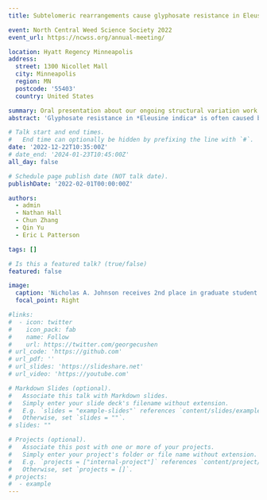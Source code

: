 ```yaml
---
title: Subtelomeric rearrangements cause glyphosate resistance in Eleusine indica

event: North Central Weed Science Society 2022
event_url: https://ncwss.org/annual-meeting/

location: Hyatt Regency Minneapolis
address:
  street: 1300 Nicollet Mall
  city: Minneapolis
  region: MN
  postcode: '55403'
  country: United States

summary: Oral presentation about our ongoing structural variation work with glyphosate-resistant goosegrass
abstract: 'Glyphosate resistance in *Eleusine indica* is often caused by copy number variation of glyphosate’s target, *5-enolpyruvylshikimate-3-phosphate* (*EPSP*) synthase. In our project we wished to resolve the *EPSPS* CNV to better understand the mechanisms that led to its formation. After assembling chromosome scale genomes of both a susceptible and resistant individual and resequencing of eight individuals of both populations, we identified a novel, long, and highly repetitive *EPSPS* repeat structure. In the glyphosate-resistant *Eleusine indica* (goosegrass) individuals we studied, the 40kbp region flanking the *EPSPS* locus is located near the beginning of chromosome three in the subtelomere. Interestingly, across all resistant individuals, the 40kb region surrounding EPSPS is fused too, and co-duplicated with, a 35kbp region that is normally located around 1Mbp away from the *EPSPS* locus in glyphosate-susceptible individuals. Furthermore, highly repetitive, subtelomeric repeats, flank the entire coduplicated region. Long, repetitive genomic regions are difficult to resolve due to the redundancy of repeats leading to uncertainty in the assembly.  We are currently unable to fully resolve the location of the *EPSPS* CNV; however, we are able to partially resolve its location. Contigs with similar regions to the region surrounding *EPSPS* and the coduplicated region were self-aligned, depicted graphically, and visually assessed to characterize macro-structure of repeat regions. Contigs with similar repeat macro-structures were aligned manually to construct putative models of *EPSPS* fused with the coduplicated region. A final model, the EPSPS-Cassette, was validated by aligning raw PacBio reads to each manually assembled junction. This research provides a method for resolving highly repetitive region and gives strong evidence that the EPSPS-Cassette is tandemly duplicated in alternating forward and reverse copies in the subtelomeric region near the beginning of chromosome three. In the future, bacterial artificial chromosome sequencing should confirm these findings.'

# Talk start and end times.
#   End time can optionally be hidden by prefixing the line with `#`.
date: '2022-12-22T10:35:00Z'
# date_end: '2024-01-23T10:45:00Z'
all_day: false

# Schedule page publish date (NOT talk date).
publishDate: '2022-02-01T00:00:00Z'

authors:
  - admin
  - Nathan Hall
  - Chun Zhang
  - Qin Yu
  - Eric L Patterson

tags: []

# Is this a featured talk? (true/false)
featured: false

image:
  caption: 'Nicholas A. Johnson receives 2nd place in graduate student oral presentation competition at North Central Weed Science Society 2022'
  focal_point: Right

#links:
#  - icon: twitter
#    icon_pack: fab
#    name: Follow
#    url: https://twitter.com/georgecushen
# url_code: 'https://github.com'
# url_pdf: ''
# url_slides: 'https://slideshare.net'
# url_video: 'https://youtube.com'

# Markdown Slides (optional).
#   Associate this talk with Markdown slides.
#   Simply enter your slide deck's filename without extension.
#   E.g. `slides = "example-slides"` references `content/slides/example-slides.md`.
#   Otherwise, set `slides = ""`.
# slides: ""

# Projects (optional).
#   Associate this post with one or more of your projects.
#   Simply enter your project's folder or file name without extension.
#   E.g. `projects = ["internal-project"]` references `content/project/deep-learning/index.md`.
#   Otherwise, set `projects = []`.
# projects:
#  - example
---
```

